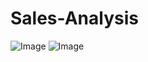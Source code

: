 # Sales-Analysis
![Image](https://github.com/user-attachments/assets/b1846c83-1590-4208-8d32-79412624fd16)
![Image](https://github.com/user-attachments/assets/fd85ab87-0da0-4204-9f5d-5a0fe1800eba)
